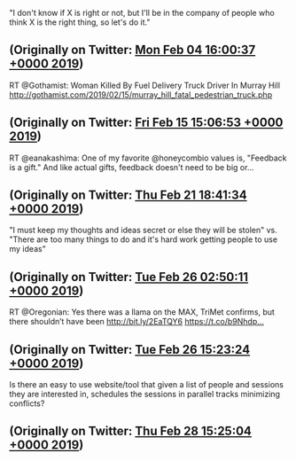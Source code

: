 "I don't know if X is right or not, but I'll be in the company of people who think X is the right thing, so let's do it."

(Originally on Twitter: [Mon Feb 04 16:00:37 +0000 2019](https://twitter.com/ezyang/status/1092452876419584000))
----
RT @Gothamist: Woman Killed By Fuel Delivery Truck Driver In Murray Hill http://gothamist.com/2019/02/15/murray_hill_fatal_pedestrian_truck.php

(Originally on Twitter: [Fri Feb 15 15:06:53 +0000 2019](https://twitter.com/ezyang/status/1096425620920328192))
----
RT @eanakashima: One of my favorite @honeycombio values is, "Feedback is a gift." And like actual gifts, feedback doesn't need to be big or…

(Originally on Twitter: [Thu Feb 21 18:41:34 +0000 2019](https://twitter.com/ezyang/status/1098653975270883328))
----
"I must keep my thoughts and ideas secret or else they will be stolen" vs. "There are too many things to do and it's hard work getting people to use my ideas"

(Originally on Twitter: [Tue Feb 26 02:50:11 +0000 2019](https://twitter.com/ezyang/status/1100226490430558210))
----
RT @Oregonian: Yes there was a llama on the MAX, TriMet confirms, but there shouldn’t have been http://bit.ly/2EaTQY6 https://t.co/b9Nhdp…

(Originally on Twitter: [Tue Feb 26 15:23:24 +0000 2019](https://twitter.com/ezyang/status/1100416044043251712))
----
Is there an easy to use website/tool that given a list of people and sessions they are interested in, schedules the sessions in parallel tracks minimizing conflicts?

(Originally on Twitter: [Thu Feb 28 15:25:04 +0000 2019](https://twitter.com/ezyang/status/1101141241109118976))
----
